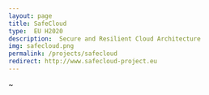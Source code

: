 ```yaml
---
layout: page
title: SafeCloud
type:  EU H2020
description:  Secure and Resilient Cloud Architecture
img: safecloud.png
permalink: /projects/safecloud
redirect: http://www.safecloud-project.eu
---
```

~                                      

